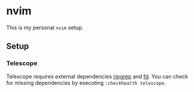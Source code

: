 # nvim

This is my personal `nvim` setup.

## Setup

### Telescope

Telescope requires external dependencies [ripgrep](https://github.com/BurntSushi/ripgrep) and [fd](https://github.com/sharkdp/fd). You can check for missing dependencies by executing `:checkhealth telescope`.
